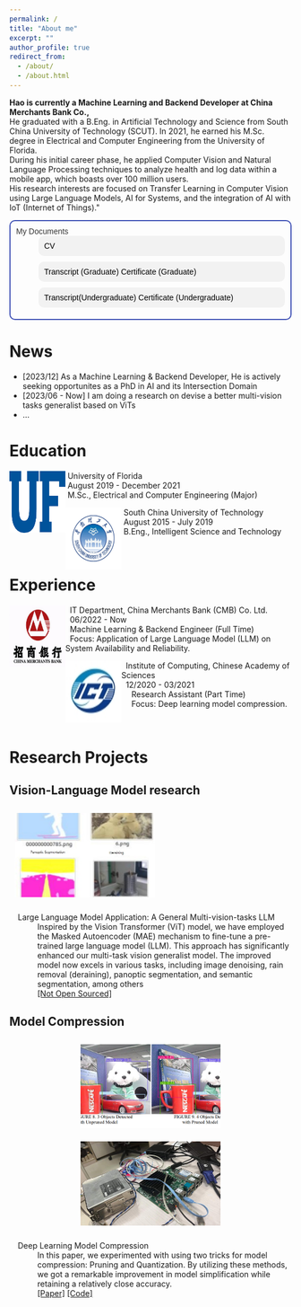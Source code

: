 ```yaml
---
permalink: /
title: "About me"
excerpt: ""
author_profile: true
redirect_from: 
  - /about/
  - /about.html
---
```

**Hao is currently a Machine Learning and Backend Developer at China Merchants Bank Co.,**  
He graduated with a B.Eng. in Artificial Technology and Science from South China University of Technology (SCUT). In 2021, he earned his M.Sc. degree in Electrical and Computer Engineering from the University of Florida.  
During his initial career phase, he applied Computer Vision and Natural Language Processing techniques to analyze health and log data within a mobile app, which boasts over 100 million users.  
His research interests are focused on Transfer Learning in Computer Vision using Large Language Models, AI for Systems, and the integration of AI with IoT (Internet of Things)."
<dl style="font-family: Arial, sans-serif; font-size: 14px;color: #333; text-align: left; border: 2px solid #3f51b5; padding: 10px; border-radius: 10px;">
  <dt>My Documents</dt>
  <dd class="link" style="background-color: #f2f2f2; border-radius: 10px; margin-bottom: 10px; padding: 10px;">
    <a href="./files/CV_research.pdf" style="color: black; text-decoration: none;">CV</a>
  </dd>
  <dd class="link" style="background-color: #f2f2f2; border-radius: 10px; margin-bottom: 10px; padding: 10px;">
    <a href="./files/transcript_graduate.pdf" style="color: black; text-decoration: none;">Transcript (Graduate)</a>
    <a href="./files/Deploma.pdf" style="color: black; text-decoration: none;">Certificate (Graduate)</a>
  </dd>
  <dd class="link" style="background-color: #f2f2f2; border-radius: 10px; margin-bottom: 10px; padding: 10px;">
    <a href="./files/Transcript_Undergraduate.pdf" style="color: black; text-decoration: none;">Transcript(Undergraduate)</a>
    <a href="./files/undergraduateTranscript.pdf" style="color: black; text-decoration: none;">Certificate (Undergraduate)</a>
  </dd>
  <!-- <dt>Tools</dt>
  <dd class="link" style="background-color: #f2f2f2; border-radius: 10px; margin-bottom: 10px; padding: 10px;">
    <a href="../time_diff.html" style="color: black; text-decoration: none;">Time Difference Between China and US</a>
  </dd>
  <dd class="link" style="background-color: #f2f2f2; border-radius: 10px; margin-bottom: 10px; padding: 10px;">
    <a href="../test.html" style="color: black; text-decoration: none;">My Calendar</a>
  </dd> -->

</dl>

<script>
  const links = document.querySelectorAll(".link");

  links.forEach(link => {
    link.addEventListener("mouseenter", function() {
      this.style.color = "red";
      this.style.fontSize = "20px";
      this.style.transform = "scale(1.01)";
    });
    link.addEventListener("mouseleave", function() {
      this.style.color = "blue";
      this.style.fontSize = "14px";
      this.style.transform = "scale(1)";
    });
  });
</script>

News
======
<ul>
  <li>[2023/12] As a Machine Learning & Backend Developer, He is actively seeking opportunites as a PhD in AI and its Intersection Domain</li>
  <li>[2023/06 - Now] I am doing a research on devise a better multi-vision tasks generalist based on ViTs</li>
  <li>...</li>
</ul>


Education
======

<dl>
<dt>
  <img src="../images/ufl.png" width="100" height="110" alt="ufl" align="left">
</dt>
<dt>&nbsp;University of Florida</dt>
  <dd>&nbsp;August 2019 - December 2021</dd>
  <dd>&nbsp;M.Sc., Electrical and Computer Engineering (Major)</dd>
</dl>

<dl>
<dt>
  <img src="../images/scut.jpeg" width="100" height="110" alt="scut" align="left">
</dt>
<dt>&nbsp;South China University of Technology</dt>
  <dd>&nbsp;August 2015 - July 2019</dd>
  <dd>&nbsp;B.Eng., Intelligent Science and Technology</dd>
</dl>

<br/>


Experience
======
<dl>
  <dt>
    <img src="../images/cmbchina.jpeg" width="100" height="110" alt="cmbchina" align="left">
  </dt>
  <dt style="text-align: left; padding-left: 10px;">&nbsp;  IT Department, China Merchants Bank (CMB) Co. Ltd.</dt>
  <dd style="text-align: left; padding-left: 10px;">&nbsp;  06/2022 - Now</dd>
  <dd style="text-align: left; padding-left: 10px;">&nbsp;  Machine Learning & Backend Engineer (Full Time)</dd>
  <dd style="text-align: left; padding-left: 10px;">&nbsp;  Focus: Application of Large Language Model (LLM) on System Availability and Reliability.</dd>
</dl>


<dl>
<dt>
  <img src="../images/ICT.jpg" width="100" height="110" alt="ICT" align="left">
</dt>
<dt style="text-align: left; padding-left: 10px;">&nbsp;  Institute of Computing, Chinese Academy of Sciences</dt>
<dd style="text-align: left; padding-left: 10px;">&nbsp;  12/2020 - 03/2021</dd>
<dd style="text-align: left; padding-left: 10px;">&nbsp;  Research Assistant (Part Time)</dd>
<dd style="text-align: left; padding-left: 10px;">&nbsp;  Focus: Deep learning model compression.</dd>
</dl>


<br/>

Research Projects
======
<style>
    .zoomable {
      transition: transform 0.2s; /* 动画效果 */
      object-fit: cover; /* 保持图片比例 */
      width: 200px;
      height: 150px;
      margin: 10px;
    }

    .zoomable:hover {
      transform: scale(1.1); /* 放大到原始尺寸的 110% */
    }
</style>
  
Vision-Language Model research
------

  <dt>
  <img src="../images/multiTasks.jpg" alt="multiTasker" style="width:250px; height:150px; object-fit:cover; margin:10px;" class="zoomable">
  </dt>
<dl>
  <dt style="text-align: left; padding-left: 15px;">Large Language Model Application: A General Multi-vision-tasks LLM</dt>
  <dd style="text-align: left; padding-left: 10px;">Inspired by the Vision Transformer (ViT) model, we have employed the Masked Autoencoder (MAE) mechanism to fine-tune a pre-trained large language model (LLM). This approach has significantly enhanced our multi-task vision generalist model. The improved model now excels in various tasks, including image denoising, rain removal (deraining), panoptic segmentation, and semantic segmentation, among others</dd>
  <dd style="text-align: left; padding-left: 10px;"><a href="#">[Not Open Sourced]</a></dd>
</dl>

Model Compression
------
<div style="text-align: center;">
  <img src="../images/prunedResult.png" alt="Image 0" style="width:250px; height:150px; object-fit:cover; margin:10px;" class="zoomable">
  <img src="../images/testPrune.jpg" alt="Image 1" style="width: 250px; height: 150px; object-fit: cover; margin: 10px;" class="zoomable">
</div>
<dl>
  <dt style="text-align: left; padding-left: 15px;">Deep Learning Model Compression</dt>
  <dd style="text-align: left; padding-left: 10px;">In this paper, we experimented with using two tricks for model compression: Pruning and Quantization. By utilizing these methods, we got a remarkable improvement in model simplification while retaining a relatively close accuracy.</dd>
<dd style="text-align: left; padding-left: 10px;"><a href="https://iopscience.iop.org/article/10.1088/1742-6596/2078/1/012047/meta">[Paper]</a>&nbsp;<a href="https://github.com/WenhaoRichard/ModelCompression">[Code]</a></dd>
</dl>

